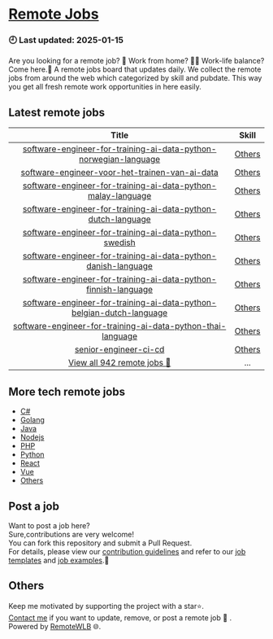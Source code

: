 # [Remote Jobs](https://github.com/RemoteWLB/remote-jobs)  
### 🕘 Last updated: 2025-01-15  
Are you looking for a remote job? 💼 Work from home? 👩‍💻 Work-life balance?  
Come here.🎁 A remote jobs board that updates daily. We collect the remote jobs from around the web which categorized by skill and pubdate. This way you get all fresh remote work opportunities in here easily.  
  
## Latest remote jobs  
| Title | Skill |  
|:-----:|:-----:|  
| [software-engineer-for-training-ai-data-python-norwegian-language](https://github.com/RemoteWLB/remote-jobs/tree/main/jobs/Others/2025-01/software-engineer-for-training-ai-data-python-norwegian-language) | [Others](https://github.com/RemoteWLB/remote-jobs/tree/main/jobs/Others/) |  
| [software-engineer-voor-het-trainen-van-ai-data](https://github.com/RemoteWLB/remote-jobs/tree/main/jobs/Others/2025-01/software-engineer-voor-het-trainen-van-ai-data) | [Others](https://github.com/RemoteWLB/remote-jobs/tree/main/jobs/Others/) |  
| [software-engineer-for-training-ai-data-python-malay-language](https://github.com/RemoteWLB/remote-jobs/tree/main/jobs/Others/2025-01/software-engineer-for-training-ai-data-python-malay-language) | [Others](https://github.com/RemoteWLB/remote-jobs/tree/main/jobs/Others/) |  
| [software-engineer-for-training-ai-data-python-dutch-language](https://github.com/RemoteWLB/remote-jobs/tree/main/jobs/Others/2025-01/software-engineer-for-training-ai-data-python-dutch-language) | [Others](https://github.com/RemoteWLB/remote-jobs/tree/main/jobs/Others/) |  
| [software-engineer-for-training-ai-data-python-swedish](https://github.com/RemoteWLB/remote-jobs/tree/main/jobs/Others/2025-01/software-engineer-for-training-ai-data-python-swedish) | [Others](https://github.com/RemoteWLB/remote-jobs/tree/main/jobs/Others/) |  
| [software-engineer-for-training-ai-data-python-danish-language](https://github.com/RemoteWLB/remote-jobs/tree/main/jobs/Others/2025-01/software-engineer-for-training-ai-data-python-danish-language) | [Others](https://github.com/RemoteWLB/remote-jobs/tree/main/jobs/Others/) |  
| [software-engineer-for-training-ai-data-python-finnish-language](https://github.com/RemoteWLB/remote-jobs/tree/main/jobs/Others/2025-01/software-engineer-for-training-ai-data-python-finnish-language) | [Others](https://github.com/RemoteWLB/remote-jobs/tree/main/jobs/Others/) |  
| [software-engineer-for-training-ai-data-python-belgian-dutch-language](https://github.com/RemoteWLB/remote-jobs/tree/main/jobs/Others/2025-01/software-engineer-for-training-ai-data-python-belgian-dutch-language) | [Others](https://github.com/RemoteWLB/remote-jobs/tree/main/jobs/Others/) |  
| [software-engineer-for-training-ai-data-python-thai-language](https://github.com/RemoteWLB/remote-jobs/tree/main/jobs/Others/2025-01/software-engineer-for-training-ai-data-python-thai-language) | [Others](https://github.com/RemoteWLB/remote-jobs/tree/main/jobs/Others/) |  
| [senior-engineer-ci-cd](https://github.com/RemoteWLB/remote-jobs/tree/main/jobs/Others/2025-01/senior-engineer-ci-cd) | [Others](https://github.com/RemoteWLB/remote-jobs/tree/main/jobs/Others/) |  
| [View all 942 remote jobs 👋](https://github.com/RemoteWLB/remote-jobs/tree/main/jobs) | ... |  
## More tech remote jobs  
* [C#](https://github.com/RemoteWLB/remote-jobs/tree/main/jobs/C%23)  
* [Golang](https://github.com/RemoteWLB/remote-jobs/tree/main/jobs/Golang)   
* [Java](https://github.com/RemoteWLB/remote-jobs/tree/main/jobs/Java)   
* [Nodejs](https://github.com/RemoteWLB/remote-jobs/tree/main/jobs/Nodejs)   
* [PHP](https://github.com/RemoteWLB/remote-jobs/tree/main/jobs/PHP)   
* [Python](https://github.com/RemoteWLB/remote-jobs/tree/main/jobs/Python)   
* [React](https://github.com/RemoteWLB/remote-jobs/tree/main/jobs/React)   
* [Vue](https://github.com/RemoteWLB/remote-jobs/tree/main/jobs/Vue)   
* [Others](https://github.com/RemoteWLB/remote-jobs/tree/main/jobs/Others)  
## Post a job  
Want to post a job here?  
Sure,contributions are very welcome!  
You can fork this repository and submit a Pull Request.  
For details, please view our [contribution guidelines](https://github.com/RemoteWLB/remote-jobs/tree/main/.github/contributing.md) and refer to our [job templates](https://github.com/RemoteWLB/remote-jobs/tree/main/.github/jobs_template.md) and [job examples](https://github.com/RemoteWLB/remote-jobs/tree/main/.github/jobs_example.md).🤝  
## Others  
Keep me motivated by supporting the project with a star⭐.  
[Contact me](https://remotewlb.com/about) if you want to update, remove, or post a remote job 💼 .  
Powered by [RemoteWLB](https://remotewlb.com) 🌐.

